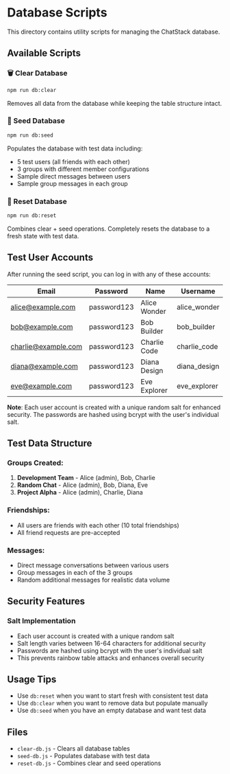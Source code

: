 # Database Scripts

This directory contains utility scripts for managing the ChatStack database.

## Available Scripts

### 🗑️ Clear Database
```bash
npm run db:clear
```
Removes all data from the database while keeping the table structure intact.

### 🌱 Seed Database
```bash
npm run db:seed
```
Populates the database with test data including:
- 5 test users (all friends with each other)
- 3 groups with different member configurations
- Sample direct messages between users
- Sample group messages in each group

### 🔄 Reset Database
```bash
npm run db:reset
```
Combines clear + seed operations. Completely resets the database to a fresh state with test data.

## Test User Accounts

After running the seed script, you can log in with any of these accounts:

| Email | Password | Name | Username |
|-------|----------|------|----------|
| alice@example.com | password123 | Alice Wonder | alice_wonder |
| bob@example.com | password123 | Bob Builder | bob_builder |
| charlie@example.com | password123 | Charlie Code | charlie_code |
| diana@example.com | password123 | Diana Design | diana_design |
| eve@example.com | password123 | Eve Explorer | eve_explorer |

**Note**: Each user account is created with a unique random salt for enhanced security. The passwords are hashed using bcrypt with the user's individual salt.

## Test Data Structure

### Groups Created:
1. **Development Team** - Alice (admin), Bob, Charlie
2. **Random Chat** - Alice (admin), Bob, Diana, Eve  
3. **Project Alpha** - Alice (admin), Charlie, Diana

### Friendships:
- All users are friends with each other (10 total friendships)
- All friend requests are pre-accepted

### Messages:
- Direct message conversations between various users
- Group messages in each of the 3 groups
- Random additional messages for realistic data volume

## Security Features

### Salt Implementation
- Each user account is created with a unique random salt
- Salt length varies between 16-64 characters for additional security
- Passwords are hashed using bcrypt with the user's individual salt
- This prevents rainbow table attacks and enhances overall security

## Usage Tips

- Use `db:reset` when you want to start fresh with consistent test data
- Use `db:clear` when you want to remove data but populate manually
- Use `db:seed` when you have an empty database and want test data

## Files

- `clear-db.js` - Clears all database tables
- `seed-db.js` - Populates database with test data
- `reset-db.js` - Combines clear and seed operations
